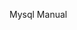 Mysql Manual
<!---CHANGE MASTER TO MASTER_HOST='IP master',MASTER_USER='slave_user', MASTER_PASSWORD='password', MASTER_LOG_FILE='mysql-bin.000001', MASTER_LOG_POS=  107;-->
